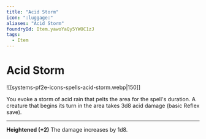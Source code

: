 ```yaml
---
title: "Acid Storm"
icon: ":luggage:"
aliases: "Acid Storm"
foundryId: Item.yawoYaQy5YWOC1zJ
tags:
  - Item
---
```


# Acid Storm
![[systems-pf2e-icons-spells-acid-storm.webp|150]]

You evoke a storm of acid rain that pelts the area for the spell's duration. A creature that begins its turn in the area takes 3d8 acid damage (basic Reflex save).

* * *

**Heightened (+2)** The damage increases by 1d8.

